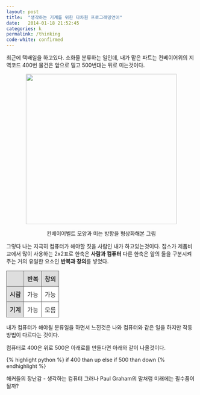 ```yaml
---
layout: post
title:  "생각하는 기계를 위한 다차원 프로그래밍언어"
date:   2014-01-18 21:52:45
categories: k
permalink: /thinking
code-white: confirmed
---
```

<style type="text/css">
table.gridtable {
	color:#333333;
	border-width: 1px;
	border-color: #666666;
	border-collapse: collapse;
}
table.gridtable th {
	border-width: 1px;
	padding: 8px;
	border-style: solid;
	border-color: #666666;
	background-color: #dedede;
}
table.gridtable td {
	border-width: 1px;
	padding: 8px;
	border-style: solid;
	border-color: #666666;
	background-color: #ffffff;
}
</style>

최근에 택배일을 하고있다. 소화물 분류하는 일인데, 내가 맡은 파트는 컨베이어위의 지역코드 400번 물건은 앞으로 밀고 500번대는 뒤로 미는것이다.

<center>
<img src="http://farm6.staticflickr.com/5491/12104211285_df0ae0f6d2_z.jpg" width="400">

컨베이어벨트 모양과 미는 방향을 형상화해본 그림
</center>

그렇다 나는 지극히 컴퓨터가 해야할 짓을 사람인 내가 하고있는것이다. 잡스가 제품비교에서 많이 사용하는 2x2표로 한축은 **사람과 컴퓨터** 다른 한축은 앞의 둘을 구분시켜주는 거의 유일한 요소인 **반복과 창의**를 넣었다.


<center><table class="gridtable">
<tr>
	<th></th><th>반복</th><th>창의</th>
</tr>
<tr>
	<th>시람</th><td>가능</td><td>가능</td>
</tr>
<tr>
	<th>기계</th><td>가능</td><td>모름</td>
</tr>
</table></center>

내가 컴퓨터가 해야될 분류일을 하면서 느낀것은 나와 컴퓨터와 같은 일을 하지만 작동방법이 다르다는 것이다.

컴퓨터로 400은 위로 500은 아래로를 만들다면 아래와 같이 나올것이다.

{% highlight python %}
if 400
  than up
else if 500
  than down
{% endhighlight %}










해커들의 장난감 - 생각하는 컴퓨터 그러나 Paul Graham의 말처럼 미래에는 필수품이 될까?
